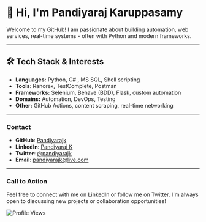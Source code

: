# 👋 Hi, I'm Pandiyaraj Karuppasamy

Welcome to my GitHub! I am passionate about building automation, web services, real-time systems - often with Python and modern frameworks. 

---
## 🛠️ Tech Stack & Interests

- **Languages:** Python, C# , MS SQL, Shell scripting
- **Tools**: Ranorex, TestComplete, Postman
- **Frameworks:** Selenium, Behave (BDD), Flask, custom automation
- **Domains:** Automation, DevOps, Testing
- **Other:** GitHub Actions, content scraping, real-time networking
---
### Contact
- **GitHub**: [Pandiyarajk](https://github.com/Pandiyarajk)
- **LinkedIn**: [Pandiyaraj K](https://www.linkedin.com/in/pandiyaraj-k-49353467/)
- **Twitter**: [@pandiyarajk](https://twitter.com/pandiyarajk)
- **Email**: [pandiyarajk@live.com](mailto:pandiyarajk@live.com)
---
### Call to Action
Feel free to connect with me on LinkedIn or follow me on Twitter. I'm always open to discussing new projects or collaboration opportunities!

![Profile Views](https://komarev.com/ghpvc/?username=Pandiyarajk&color=blue)
<!--
**Pandiyarajk/Pandiyarajk** is a ✨ _special_ ✨ repository because its `README.md` (this file) appears on your GitHub profile.

Here are some ideas to get you started:

- 🔭 I’m currently working on ...
- 🌱 I’m currently learning ...
- 👯 I’m looking to collaborate on ...
- 🤔 I’m looking for help with ...
- 💬 Ask me about ...
- 📫 How to reach me: ...
- 😄 Pronouns: ...
- ⚡ Fun fact: ...
-->

